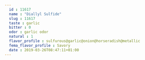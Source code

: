 ```yaml
---
  id : 11617
  name : "Diallyl Sulfide"
  slug : 11617
  taste : garlic
  bitter : 0
  odor : garlic odor
  natural : 1
  flavor_profile : sulfurous@garlic@onion@horseradish@metallic
  fema_flavor_profile : Savory
  date : 2019-03-26T08:47:11+01:00
---
```



